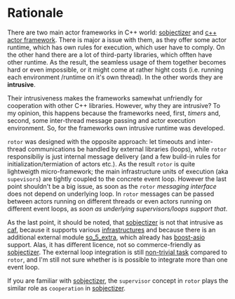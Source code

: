 # Rationale

[sobjectizer]: https://github.com/Stiffstream/sobjectizer
[so_5_extra]: https://stiffstream.com/en/products/so_5_extra.html
[so_5_infra]: https://stiffstream.com/en/docs/sobjectizer/so_5-5/namespaceso__5_1_1env__infrastructures.html
[so_5_loops]: https://github.com/eao197/so-5-5/issues/25
[caf]: https://actor-framework.org/
[boost-asio]: https://www.boost.org/doc/libs/release/libs/asio/


There are two main actor frameworks in C++ world: [sobjectizer] and [c++ actor framework][caf].
There is major a issue with them, as they offer some actor runtime, which has own rules for
execution, which user have to comply. On the other hand there are a lot of third-party libraries,
which offten have other runtime. As the result, the seamless usage of them together becomes hard
or even impossible, or it might come at rather hight costs (i.e. running each environment
/runtime  on it's own thread). In the other words they are **intrusive**.

Their intrusiveness makes the frameworks samewhat unfriendly for cooperation with other C++
libraries. However, why they are intrusive? To my opinion, this happens because the frameworks
need, first, *timers* and, second, some inter-thread message passing and actor execution
environment. So, for the frameworks own intrusive runtime was developed.

`rotor` was designed with the opposite approach: let timeouts and inter-thread communications
be handled by external libraries (loops), while `rotor` responsibiliy is just internal message
delivery (and a few build-in rules for initialization/termiation of actors etc.). As the result
`rotor` is quite lightweigth micro-framework; the main infrastructure units of execution (aka
`supevisors`) are tightly coupled to the concrete event loop. However the last point shouldn't
be a big issue, as soon as the `rotor` *messaging interface* does not depend on underlying
loop. In `rotor` messages can be passed between actors running on different threads or even
actors running on different event loops, as *soon as underlying supervisors/loops support
that*.

As the last point, it should be noted, that [sobjectizer] is not that intrusive as [caf],
because it supports various [infrastructures][so_5_infra] and because there is an additional
external module [so_5_extra], which already has [boost-asio] support. Alas, it has different
licence, not so commerce-friendly as [sobjectizer]. The external loop integration is still
[non-trivial task][so_5_loops] compared to `rotor`, and I'm still not sure
whether is is possible to integrate more than one event loop.

If you are familiar with [sobjectizer], the `supervisor` concept in `rotor` plays the similar
role as `cooperation` in [sobjectizer].
